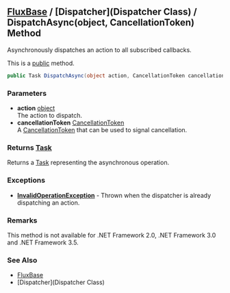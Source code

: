 [FluxBase](index) / [Dispatcher](Dispatcher Class) / DispatchAsync(object, CancellationToken) Method
-----------------------------------------------------------------------------------------------------

Asynchronously dispatches an action to all subscribed callbacks.

This is a [public](https://docs.microsoft.com/dotnet/csharp/language-reference/keywords/public) method.

```c#
public Task DispatchAsync(object action, CancellationToken cancellationToken)
```

### Parameters
* __action__ [object](https://docs.microsoft.com/dotnet/api/system.object)  
The action to dispatch.
* __cancellationToken__ [CancellationToken](https://docs.microsoft.com/dotnet/api/system.threading.cancellationtoken)  
A [CancellationToken](https://docs.microsoft.com/dotnet/api/system.threading.cancellationtoken) that can be used to signal cancellation.

### Returns [Task](https://docs.microsoft.com/dotnet/api/system.threading.tasks.task)
Returns a [Task](https://docs.microsoft.com/dotnet/api/system.threading.tasks.task) representing the asynchronous operation.

### Exceptions
* __[InvalidOperationException](https://docs.microsoft.com/dotnet/api/system.invalidoperationexception)__ - Thrown when the dispatcher is already dispatching an action.

### Remarks
This method is not available for .NET Framework 2.0, .NET Framework 3.0 and  .NET Framework 3.5.

### See Also
* [FluxBase](index)
* [Dispatcher](Dispatcher Class)